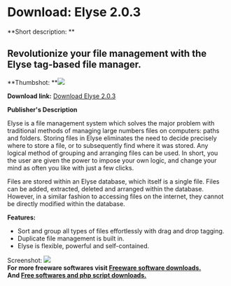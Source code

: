 # Download: Elyse 2.0.3

**Short description: **

## Revolutionize your file management with the Elyse tag-based file manager.

  
**Thumbshot: **![](http://www.freewarefiles.com/screenshot/elyse_md.jpg)   
  
**Download link:** [Download Elyse 2.0.3](http://freesoftwares.boysofts.com/Elyse_program_74576.html)  
  

**Publisher's Description**  
  

Elyse is a file management system which solves the major problem with
traditional methods of managing large numbers files on computers: paths and
folders. Storing files in Elyse eliminates the need to decide precisely where
to store a file, or to subsequently find where it was stored. Any logical
method of grouping and arranging files can be used. In short, you the user are
given the power to impose your own logic, and change your mind as often you
like with just a few clicks.

Files are stored within an Elyse database, which itself is a single file.
Files can be added, extracted, deleted and arranged within the database.
However, in a similar fashion to accessing files on the internet, they cannot
be directly modified within the database.

**Features:**

  * Sort and group all types of files effortlessly with drag and drop tagging. 
  * Duplicate file management is built in. 
  * Elyse is flexible, powerful and self-contained. 

  
  
Screenshot: ![](http://www.freewarefiles.com/screenshot/elyse.jpg)  
**For more freeware softwares visit [Freeware software downloads.](http://freesoftwares.boysofts.com/)**   
**And [Free softwares and php script downloads.](http://www.boysofts.com/)**

